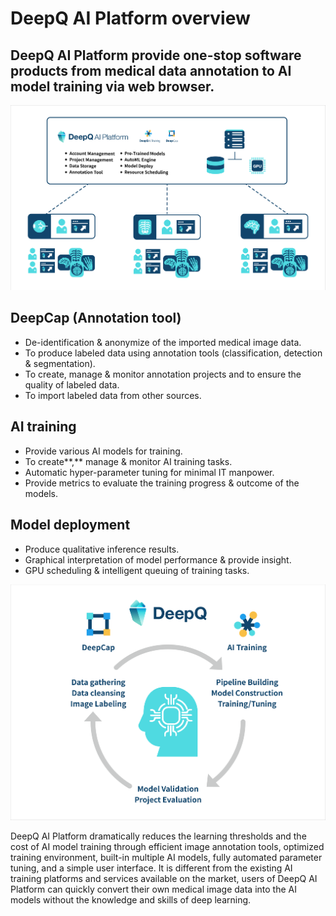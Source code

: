 # DeepQ AI Platform overview

## DeepQ AI Platform provide one-stop software products from medical data annotation to AI model training via web browser.

![](<../.gitbook/assets/1-000001 (3) (1).png>)

## **DeepCap (Annotation tool)**

* De-identification & anonymize of the imported medical image data.
* To produce labeled data using annotation tools (classification, detection & segmentation).
* To create, manage & monitor annotation projects and to ensure the quality of labeled data.
* To import labeled data from other sources.

## **AI training**

* Provide various AI models for training.
* To create**,** manage & monitor AI training tasks.
* Automatic hyper-parameter tuning for minimal IT manpower.
* Provide metrics to evaluate the training progress & outcome of the models.

## **Model deployment**

* Produce qualitative inference results.
* Graphical interpretation of model performance & provide insight.
* GPU scheduling & intelligent queuing of training tasks.

![](../.gitbook/assets/1-000002.png)

DeepQ AI Platform dramatically reduces the learning thresholds and the cost of AI model training through efficient image annotation tools, optimized training environment, built-in multiple AI models, fully automated parameter tuning, and a simple user interface. It is different from the existing AI training platforms and services available on the market, users of DeepQ AI Platform can quickly convert their own medical image data into the AI models without the knowledge and skills of deep learning.
